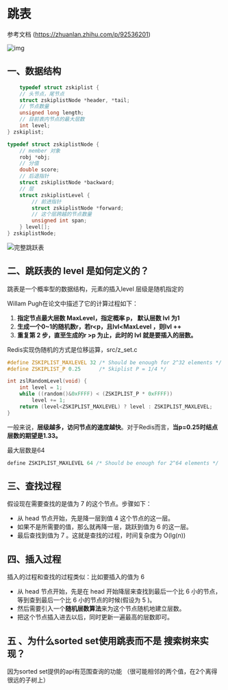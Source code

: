 # 跳表



参考文档 (https://zhuanlan.zhihu.com/p/92536201)



![img](https://upload-images.jianshu.io/upload_images/5868227-23909e26d4318146.png?imageMogr2/auto-orient/strip|imageView2/2/w/1072/format/webp)



## 一、数据结构

```c++
    typedef struct zskiplist {
    // 头节点，尾节点
    struct zskiplistNode *header, *tail;
    // 节点数量
    unsigned long length;
    // 目前表内节点的最大层数
    int level;
} zskiplist;

```



```c++
typedef struct zskiplistNode {
    // member 对象
    robj *obj;
    // 分值
    double score;
    // 后退指针
    struct zskiplistNode *backward;
    // 层
    struct zskiplistLevel {
        // 前进指针
        struct zskiplistNode *forward;
        // 这个层跨越的节点数量
        unsigned int span;
    } level[];
} zskiplistNode;
```



![完整跳跃表](https://img-blog.csdnimg.cn/20190608163948471.png?x-oss-process=image/watermark,type_ZmFuZ3poZW5naGVpdGk,shadow_10,text_aHR0cHM6Ly9ibG9nLmNzZG4ubmV0L3dlaXhpbl80MTYyMjE4Mw==,size_16,color_FFFFFF,t_70)

## 二、**跳跃表的 level 是如何定义的？**

跳表是一个概率型的数据结构，元素的插入level 层级是随机指定的

Willam Pugh在论文中描述了它的计算过程如下：

 1. **指定节点最大层数 MaxLevel，指定概率 p， 默认层数 lvl 为1**
 2. **生成一个0~1的随机数r，若r<p，且lvl<MaxLevel ，则lvl ++**
 3. **重复第 2 步，直至生成的r >p 为止，此时的 lvl 就是要插入的层数。**

Redis实现伪随机的方式是位移运算，src/z_set.c

```c++
#define ZSKIPLIST_MAXLEVEL 32 /* Should be enough for 2^32 elements */
#define ZSKIPLIST_P 0.25      /* Skiplist P = 1/4 */

int zslRandomLevel(void) {
    int level = 1;
    while ((random()&0xFFFF) < (ZSKIPLIST_P * 0xFFFF))
        level += 1;
    return (level<ZSKIPLIST_MAXLEVEL) ? level : ZSKIPLIST_MAXLEVEL;
}
```



一般来说，**层级越多，访问节点的速度越快**。对于Redis而言，**当p=0.25时结点层数的期望是1.33。**

最大层数是64

```c++
define ZSKIPLIST_MAXLEVEL 64 /* Should be enough for 2^64 elements */
```





## 三、查找过程

假设现在需要查找的是值为 7 的这个节点。步骤如下：

- 从 head 节点开始，先是降一层到值 4 这个节点的这一层。
- 如果不是所需要的值，那么就再降一层，跳跃到值为 6 的这一层。
- 最后查找到值为 7 。这就是查找的过程，时间复杂度为 O(lg(n))



## 四、插入过程

插入的过程和查找的过程类似：比如要插入的值为 6

- 从 head 节点开始，先是在 head 开始降层来查找到最后一个比 6 小的节点，等到查到最后一个比 6 小的节点的时候(假设为 5 )。
- 然后需要引入一个**随机层数算法**来为这个节点随机地建立层数。
- 把这个节点插入进去以后，同时更新一遍最高的层数即可。



## 五 、为什么sorted set使用跳表而不是 搜索树来实现？

因为sorted set提供的api有范围查询的功能 （很可能相邻的两个值，在2个离得很远的子树上）
